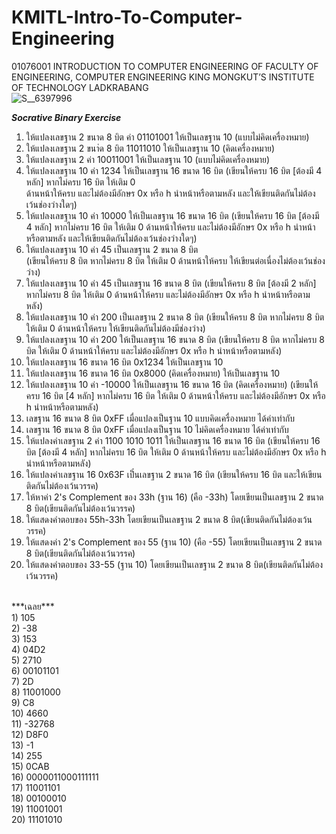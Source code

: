 # KMITL-Intro-To-Computer-Engineering
01076001 INTRODUCTION TO COMPUTER ENGINEERING OF
FACULTY OF ENGINEERING, COMPUTER ENGINEERING
KING MONGKUT’S INSTITUTE OF TECHNOLOGY LADKRABANG
<br/>
![S__6397996](https://user-images.githubusercontent.com/83394467/204060242-f22f6e4c-d645-4841-941d-8bb11fe02423.jpg)

***Socrative Binary Exercise***<br>
1. ให้แปลงเลขฐาน 2 ขนาด 8 บิต ค่า 01101001 ให้เป็นเลขฐาน 10 (แบบไม่คิดเครื่องหมาย)<br>
2. ให้แปลงเลขฐาน 2 ขนา่ด 8 บิต 11011010 ให้เป็นเลขฐาน 10 (คิดเครื่องหมาย)<br>
3. ให้แปลงเลขฐาน 2 ค่า 10011001 ให้เป็นเลขฐาน 10 (แบบไม่คิดเครื่องหมาย)<br>
4. ให้แปลงเลขฐาน 10 ค่า 1234 ให้เป็นเลขฐาน 16 ขนาด 16 บิต
(เขียนให้ครบ 16 บิต [ต้องมี 4 หลัก] หากไม่ครบ 16 บิต ให้เติม 0 <br>
ด้านหน้าให้ครบ และไม่ต้องมีอักษร 0x หรือ h นำหน้าหรือตามหลัง และให้เขียนติดกันไม่ต้องเว้นช่องว่างใดๆ)<br>
5. ให้แปลงเลขฐาน 10 ค่า 10000 ให้เป็นเลขฐาน 16 ขนาด 16 บิต
(เขียนให้ครบ 16 บิต [ต้องมี 4 หลัก] หากไม่ครบ 16 บิต ให้เติม 0 ด้านหน้าให้ครบ 
และไม่ต้องมีอักษร 0x หรือ h นำหน้าหรือตามหลัง และให้เขียนติดกันไม่ต้องเว้นช่องว่างใดๆ)<br>
6. ให้แปลงเลขฐาน 10 ค่า 45 เป็นเลขฐาน 2 ขนาด 8 บิต  
(เขียนให้ครบ 8 บิต หากไม่ครบ 8 บิต ให้เติม 0 ด้านหน้าให้ครบ ให้เขียนต่อเนื่องไม่ต้องเว้นช่องว่าง)<br>
7. ให้แปลงเลขฐาน 10 ค่า 45 เป็นเลขฐาน 16 ขนาด 8 บิต (เขียนให้ครบ 8 บิต [ต้องมี 2 หลัก]
 หากไม่ครบ 8 บิต ให้เติม 0 ด้านหน้าให้ครบ และไม่ต้องมีอักษร 0x หรือ h นำหน้าหรือตามหลัง)<br>
8. ให้แปลงเลขฐาน 10 ค่า 200 เป็นเลขฐาน 2 ขนาด 8 บิต 
(เขียนให้ครบ 8 บิต หากไม่ครบ 8 บิต ให้เติม 0 ด้านหน้าให้ครบ ให้เขียนติดกันไม่ต้องมีช่องว่าง)<br>
9. ให้แปลงเลขฐาน 10 ค่า 200 ให้เป็นเลขฐาน 16 ขนาด 8 บิต (เขียนให้ครบ 8 บิต 
หากไม่ครบ 8 บิต ให้เติม 0 ด้านหน้าให้ครบ และไม่ต้องมีอักษร 0x หรือ h นำหน้าหรือตามหลัง)<br>
10. ให้แปลงเลขฐาน 16 ขนาด 16 บิต 0x1234 ให้เป็นเลขฐาน 10<br>
11. ให้แปลงเลขฐาน 16 ขนาด 16 บิต 0x8000 (คิดเครื่องหมาย) ให้เป็นเลขฐาน 10<br>
12. ให้แปลงเลขฐาน 10 ค่า -10000 ให้เป็นเลขฐาน 16 ขนาด 16 บิต (คิดเครื่องหมาย)
(เขียนให้ครบ 16 บิต [4 หลัก] หากไม่ครบ 16 บิต ให้เติม 0 ด้านหน้าให้ครบ และไม่ต้องมีอักษร 0x หรือ h 
นำหน้าหรือตามหลัง)<br>
13. เลขฐาน 16 ขนาด 8 บิต 0xFF เมื่อแปลงเป็นฐาน 10 แบบคิดเครื่องหมาย ได้ค่าเท่ากับ<br>
14. เลขฐาน 16 ขนาด 8 บิต 0xFF เมื่อแปลงเป็นฐาน 10 ไม่คิดเครื่องหมาย ได้ค่าเท่ากับ<br>
15. ให้แปลงค่าเลขฐาน 2 ค่า 1100 1010 1011 ให้เป็นเลขฐาน 16 ขนาด 16 บิต
(เขียนให้ครบ 16 บิต [ต้องมี 4 หลัก] หากไม่ครบ 16 บิต ให้เติม 0 ด้านหน้าให้ครบ และไม่ต้องมีอักษร 0x หรือ h 
นำหน้าหรือตามหลัง)<br>
16. ให้แปลงค่าเลขฐาน 16 0x63F เป็๋นเลขฐาน 2 ขนาด 16 บิต (เขียนให้ครบ 16 บิต และให้เขียนติดกันไม่ต้องเว้นวรรค)<br>
17. ให้หาค่า 2's Complement ของ 33h (ฐาน 16) (คือ -33h) 
โดยเขียนเป็นเลขฐาน 2 ขนาด 8 บิต(เขียนติดกันไม่ต้องเว้นวรรค)<br>
18. ให้แสดงคำตอบของ 55h-33h โดยเขียนเป็นเลขฐาน 2 ขนาด 8 บิต(เขียนติดกันไม่ต้องเว้นวรรค)<br>
19. ให้แสดงค่า 2's Complement ของ 55 (ฐาน 10) (คือ -55) โดยเขียนเป็นเลขฐาน 2 
ขนาด 8 บิต(เขียนติดกันไม่ต้องเว้นวรรค)<br>
20. ให้แสดงคำตอบของ 33-55 (ฐาน 10) โดยเขียนเป็นเลขฐาน 2 ขนาด 8 บิต(เขียนติดกันไม่ต้องเว้นวรรค)<br>
 <br>
***เฉลย***<br>
1) 105<br>
2) -38<br>
3) 153<br>
4) 04D2<br>
5) 2710<br>
6) 00101101<br>
7) 2D<br>
8) 11001000<br>
9) C8<br>
10) 4660<br>
11) -32768<br>
12) D8F0<br>
13) -1<br>
14) 255<br>
15) 0CAB<br>
16) 0000011000111111<br>
17) 11001101<br>
18) 00100010<br>
19) 11001001<br>
20) 11101010<br>
